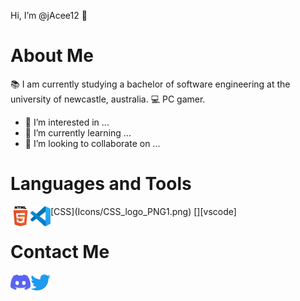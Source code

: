 Hi, I’m @jAcee12 👋

# About Me

📚 I am currently studying a bachelor of software engineering at the university of newcastle, australia.
💻 PC gamer.

- 👀 I’m interested in ...
- 🌱 I’m currently learning ...
- 💞️ I’m looking to collaborate on ...

# Languages and Tools

<img align="left" alt="jadocee#4635" width="32px" src="Icons/HTML5_Logo.svg" />
[CSS](Icons/CSS_logo_PNG1.png)
<!--<img align="left" alt="jadocee#4635" width="32px" src="Icons/CSS_logo_PNG1.png" />-->
[<img align="left" alt="jadocee#4635" width="32px" src="Icons/vscode.svg" />][vscode]
<br/>

# Contact Me

[<img align="left" alt="jadocee#4635" width="32px" src="Icons/Discord-Logo-Color.svg" />][discord]
[<img align="left" alt="@JaCee____" width="32px" src="Icons/Logo blue.svg" />][twitter]
<br/>


<!---
jAcee12/jAcee12 is a ✨ special ✨ repository because its `README.md` (this file) appears on your GitHub profile.
You can click the Preview link to take a look at your changes.
--->


[twitter]: https://twitter.com/https://twitter.com/JaCee____
[discord]: https://discordapp.com/users/390237452595363866

[vscode]: https://code.visualstudio.com/
